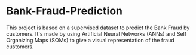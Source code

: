 # Bank-Fraud-Prediction
This project is based on a supervised dataset to predict the Bank Fraud by customers.
It's made by using Artificial Neural Networks (ANNs) and Self Organizing Maps (SOMs) to give a visual representation of the fraud customers.
